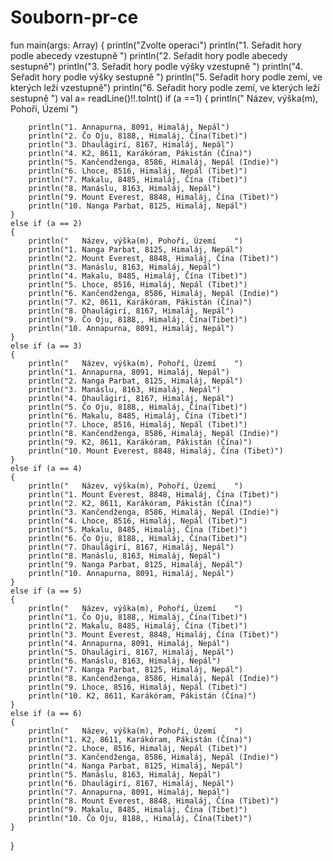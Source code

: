 # Souborn-pr-ce

fun main(args: Array<String>) {
    println("Zvolte operaci")
 println("1. Seřadit hory podle abecedy vzestupně ")
    println("2. Seřadit hory podle abecedy sestupně")
    println("3. Seřadit hory podle výšky vzestupně ")
    println("4. Seřadit hory podle výšky sestupně ")
    println("5. Seřadit hory podle zemí, ve kterých leží vzestupně")
    println("6. Seřadit hory podle zemí, ve kterých leží sestupně ")
    val a= readLine()!!.toInt()
    if (a ==1)
    {
        println("   Název, výška(m), Pohoří, Území    ")

        println("1. Annapurna, 8091, Himaláj, Nepál")
        println("2. Čo Oju, 8188,, Himaláj, Čína(Tibet)")
        println("3. Dhaulágirí, 8167, Himaláj, Nepál")
        println("4. K2, 8611, Karákóram, Pákistán (Čína)")
        println("5. Kančendženga, 8586, Himaláj, Nepál (Indie)")
        println("6. Lhoce, 8516, Himaláj, Nepál (Tibet)")
        println("7. Makalu, 8485, Himaláj, Čína (Tibet)")
        println("8. Manáslu, 8163, Himaláj, Nepál")
        println("9. Mount Everest, 8848, Himaláj, Čína (Tibet)")
        println("10. Nanga Parbat, 8125, Himaláj, Nepál")
    }
    else if (a == 2)
    {
        println("   Název, výška(m), Pohoří, Území    ")
        println("1. Nanga Parbat, 8125, Himaláj, Nepál")
        println("2. Mount Everest, 8848, Himaláj, Čína (Tibet)")
        println("3. Manáslu, 8163, Himaláj, Nepál")
        println("4. Makalu, 8485, Himaláj, Čína (Tibet)")
        println("5. Lhoce, 8516, Himaláj, Nepál (Tibet)")
        println("6. Kančendženga, 8586, Himaláj, Nepál (Indie)")
        println("7. K2, 8611, Karákóram, Pákistán (Čína)")
        println("8. Dhaulágirí, 8167, Himaláj, Nepál")
        println("9. Čo Oju, 8188,, Himaláj, Čína(Tibet)")
        println("10. Annapurna, 8091, Himaláj, Nepál")
    }
    else if (a == 3)
    {
        println("   Název, výška(m), Pohoří, Území    ")
        println("1. Annapurna, 8091, Himaláj, Nepál")
        println("2. Nanga Parbat, 8125, Himaláj, Nepál")
        println("3. Manáslu, 8163, Himaláj, Nepál")
        println("4. Dhaulágirí, 8167, Himaláj, Nepál")
        println("5. Čo Oju, 8188,, Himaláj, Čína(Tibet)")
        println("6. Makalu, 8485, Himaláj, Čína (Tibet)")
        println("7. Lhoce, 8516, Himaláj, Nepál (Tibet)")
        println("8. Kančendženga, 8586, Himaláj, Nepál (Indie)")
        println("9. K2, 8611, Karákóram, Pákistán (Čína)")
        println("10. Mount Everest, 8848, Himaláj, Čína (Tibet)")
    }
    else if (a == 4)
    {
        println("   Název, výška(m), Pohoří, Území    ")
        println("1. Mount Everest, 8848, Himaláj, Čína (Tibet)")
        println("2. K2, 8611, Karákóram, Pákistán (Čína)")
        println("3. Kančendženga, 8586, Himaláj, Nepál (Indie)")
        println("4. Lhoce, 8516, Himaláj, Nepál (Tibet)")
        println("5. Makalu, 8485, Himaláj, Čína (Tibet)")
        println("6. Čo Oju, 8188,, Himaláj, Čína(Tibet)")
        println("7. Dhaulágirí, 8167, Himaláj, Nepál")
        println("8. Manáslu, 8163, Himaláj, Nepál")
        println("9. Nanga Parbat, 8125, Himaláj, Nepál")
        println("10. Annapurna, 8091, Himaláj, Nepál")
    }
    else if (a == 5)
    {
        println("   Název, výška(m), Pohoří, Území    ")
        println("1. Čo Oju, 8188,, Himaláj, Čína(Tibet)")
        println("2. Makalu, 8485, Himaláj, Čína (Tibet)")
        println("3. Mount Everest, 8848, Himaláj, Čína (Tibet)")
        println("4. Annapurna, 8091, Himaláj, Nepál")
        println("5. Dhaulágirí, 8167, Himaláj, Nepál")
        println("6. Manáslu, 8163, Himaláj, Nepál")
        println("7. Nanga Parbat, 8125, Himaláj, Nepál")
        println("8. Kančendženga, 8586, Himaláj, Nepál (Indie)")
        println("9. Lhoce, 8516, Himaláj, Nepál (Tibet)")
        println("10. K2, 8611, Karákóram, Pákistán (Čína)")
    }
    else if (a == 6)
    {
        println("   Název, výška(m), Pohoří, Území    ")
        println("1. K2, 8611, Karákóram, Pákistán (Čína)")
        println("2. Lhoce, 8516, Himaláj, Nepál (Tibet)")
        println("3. Kančendženga, 8586, Himaláj, Nepál (Indie)")
        println("4. Nanga Parbat, 8125, Himaláj, Nepál")
        println("5. Manáslu, 8163, Himaláj, Nepál")
        println("6. Dhaulágirí, 8167, Himaláj, Nepál")
        println("7. Annapurna, 8091, Himaláj, Nepál")
        println("8. Mount Everest, 8848, Himaláj, Čína (Tibet)")
        println("9. Makalu, 8485, Himaláj, Čína (Tibet)")
        println("10. Čo Oju, 8188,, Himaláj, Čína(Tibet)")
    }
}
